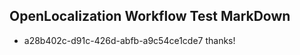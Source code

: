 ## OpenLocalization Workflow Test MarkDown
* a28b402c-d91c-426d-abfb-a9c54ce1cde7 thanks!

<!--HONumber=Jul16_HO2-->



